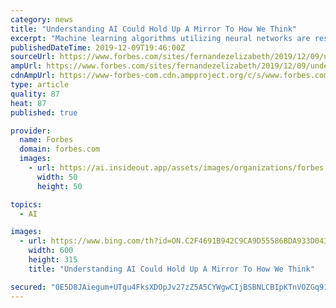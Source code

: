 ```yaml
---
category: news
title: "Understanding AI Could Hold Up A Mirror To How We Think"
excerpt: "Machine learning algorithms utilizing neural networks are responsible for making many decisions in our society today. In a previous article, I discussed how AI and neural nets, despite their name, “think” in very different ways than a human would. Yet, while we have many differences, neural networks can also give us a little bit of insight ..."
publishedDateTime: 2019-12-09T19:46:00Z
sourceUrl: https://www.forbes.com/sites/fernandezelizabeth/2019/12/09/understanding-ai-could-hold-up-a-mirror-to-how-we-think/
ampUrl: https://www.forbes.com/sites/fernandezelizabeth/2019/12/09/understanding-ai-could-hold-up-a-mirror-to-how-we-think/amp/
cdnAmpUrl: https://www-forbes-com.cdn.ampproject.org/c/s/www.forbes.com/sites/fernandezelizabeth/2019/12/09/understanding-ai-could-hold-up-a-mirror-to-how-we-think/amp/
type: article
quality: 87
heat: 87
published: true

provider:
  name: Forbes
  domain: forbes.com
  images:
    - url: https://ai.insideout.app/assets/images/organizations/forbes.com-50x50.jpg
      width: 50
      height: 50

topics:
  - AI

images:
  - url: https://www.bing.com/th?id=ON.C2F4691B942C9CA9D55586BDA933D043
    width: 600
    height: 315
    title: "Understanding AI Could Hold Up A Mirror To How We Think"

secured: "0E5D8JAiegum+UTgu4FksXDOpJv27zZ5A5CYWgwCIjBSBNLCBIpKTnVOZGq91jdt1zcXyf7lK2X1vxf9ErE0vL6wQ9h767lSyng0o+8bdR/ObwiCLRcoYLlEO849LJ8a4ln7Zo+88zmm+TLpSDt9R3yZ6KtoRfs0uc1DhuQsc6w2yCbRWtDGRZ/4l5wkWia1/qpEMGVfeArmOW64XQ23I42zUiIVbc3WQ4QiEH2SVkELwXqPeA5fmMwTDocfR7+k0bakmN+RVn1qP31gHj/0sw==;Ritu+/ts6eCBbIOFO9xPYw=="
---
```



